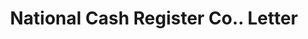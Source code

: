 ---
doi: 10.7916/D8VT3453
date_other: '1898'
date_other_textual: '1898'
form: correspondence
genre:
- Letters (correspondence)
name:
- National Cash Register Co.
object_in_context_url: https://biggert.cul.columbia.edu/items/view/ave_biggert_01303
subject_hierarchical_geographic:
- Dayton, Ohio, United States
subject_name:
- National Cash Register Co.
title: National Cash Register Co.. Letter
sort_title: National Cash Register Co.. Letter
call_number: ave_biggert_01303
coordinates:
- 39.75944444444445,-84.19166666666668
pid: ave_biggert_01303
identifiers: ave_biggert_01303
thumbnail: https://derivativo-1.library.columbia.edu/iiif/2/ldpd:343212/full/!256,256/0/native.jpg
permalink: /biggert/ave_biggert_01303/
layout: iiif-image-page
---